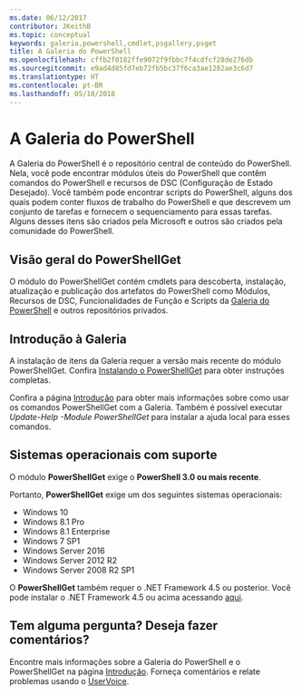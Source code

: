 ```yaml
---
ms.date: 06/12/2017
contributor: JKeithB
ms.topic: conceptual
keywords: galeria,powershell,cmdlet,psgallery,psget
title: A Galeria do PowerShell
ms.openlocfilehash: cffb2f0182ffe9072f9fbbc7f4cdfcf28de276db
ms.sourcegitcommit: e9ad4d85fd7eb72fb5bc37f6ca3ae1282ae3c6d7
ms.translationtype: HT
ms.contentlocale: pt-BR
ms.lasthandoff: 05/10/2018
---
```

# <a name="the-powershell-gallery"></a>A Galeria do PowerShell

A Galeria do PowerShell é o repositório central de conteúdo do PowerShell. Nela, você pode encontrar módulos úteis do PowerShell que contêm comandos do PowerShell e recursos de DSC (Configuração de Estado Desejado).
Você também pode encontrar scripts do PowerShell, alguns dos quais podem conter fluxos de trabalho do PowerShell e que descrevem um conjunto de tarefas e fornecem o sequenciamento para essas tarefas. Alguns desses itens são criados pela Microsoft e outros são criados pela comunidade do PowerShell.

## <a name="powershellget-overview"></a>Visão geral do PowerShellGet

O módulo do PowerShellGet contém cmdlets para descoberta, instalação, atualização e publicação dos artefatos do PowerShell como Módulos, Recursos de DSC, Funcionalidades de Função e Scripts da [Galeria do PowerShell](https://www.PowerShellGallery.com) e outros repositórios privados.

## <a name="getting-started-with-the-gallery"></a>Introdução à Galeria

A instalação de itens da Galeria requer a versão mais recente do módulo PowerShellGet.
Confira [Instalando o PowerShellGet](installing-psget.md) para obter instruções completas.

Confira a página [Introdução](getting-started.md) para obter mais informações sobre como usar os comandos PowerShellGet com a Galeria. Também é possível executar *Update-Help -Module PowerShellGet* para instalar a ajuda local para esses comandos.

## <a name="supported-operating-systems"></a>Sistemas operacionais com suporte

O módulo **PowerShellGet** exige o **PowerShell 3.0 ou mais recente**.

Portanto, **PowerShellGet** exige um dos seguintes sistemas operacionais:

- Windows 10
- Windows 8.1 Pro
- Windows 8.1 Enterprise
- Windows 7 SP1
- Windows Server 2016
- Windows Server 2012 R2
- Windows Server 2008 R2 SP1

O **PowerShellGet** também requer o .NET Framework 4.5 ou posterior. Você pode instalar o .NET Framework 4.5 ou acima acessando [aqui](https://msdn.microsoft.com/library/5a4x27ek.aspx).

## <a name="got-a-question-have-feedback"></a>Tem alguma pergunta? Deseja fazer comentários?

Encontre mais informações sobre a Galeria do PowerShell e o PowerShellGet na página [Introdução](getting-started.md). Forneça comentários e relate problemas usando o [UserVoice](http://windowsserver.uservoice.com/forums/301869-powershell).